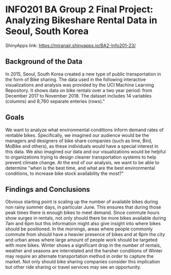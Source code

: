 # INFO201 BA Group 2 Final Project: Analyzing Bikeshare Rental Data in Seoul, South Korea

ShinyApps link: https://miranair.shinyapps.io/BA2-Info201-23/

## Background of the Data
In 2015, Seoul, South Korea created a new type of public transportation in the form of Bike sharing. The data used in the following interactive visualizations and analysis was provided by the UCI Machine Learning Repository. It shows data on bike rentals over a two year period: from December 2017 to November 2018. The dataset includes 14 variables (columns) and 8,760 separate enteries (rows)."

## Goals
We want to analyze what environmental conditions inform demand rates of rentable bikes. Specifically, we imagined our audience would be the managers and designers of bike share companies (such as lime, Bird, MoBike and others), as these individuals would have a special interest in this data. We also imagined our data and our visualizations would be helpful to organizations trying to design cleaner transportation systems to help prevent climate change. At the end of our analysis, we want to be able to determine "when is the best time, and what are the best environmental conditions, to increase bike stock availability the most?"

## Findings and Conclusions
Obvious starting point is scaling up the number of available bikes during non rainy summer days, in particular June. This ensures that during those peak times there is enough bikes to meet demand. Since commute hours show surges in rentals, not only should there be more bikes available during 7am and 6pm but this information might also give insight into where bikes should be positioned. In the mornings, areas where people commonly commute from should have a heavier presence of bikes and at 6pm the city and urban areas where large amount of people work should be targeted with more bikes. Winter shows a significant drop in the number of rentals, weather and seasons are interrelated and the harsher conditions of Winter may require an alternate transportation method in order to capture the market. Not only should bike sharing companies consider this implication but other ride sharing or travel services may see an opportunity.
                       